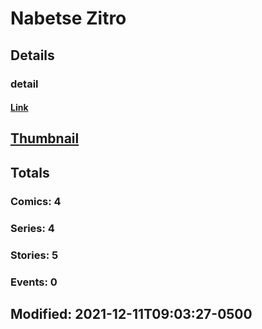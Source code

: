# Nabetse  Zitro 
## Details
### detail
#### [Link](http://marvel.com/comics/creators/14165/nabetse_zitro?utm_campaign=apiRef&utm_source=225578a89fc76f3d20fbffda5d17a88d)
## [Thumbnail](http://i.annihil.us/u/prod/marvel/i/mg/b/40/image_not_available.jpg)
## Totals
### Comics: 4
### Series: 4
### Stories: 5
### Events: 0
## Modified: 2021-12-11T09:03:27-0500